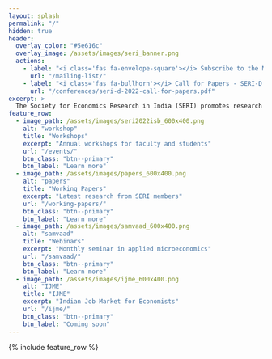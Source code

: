 ```yaml
---
layout: splash
permalink: "/"
hidden: true
header:
  overlay_color: "#5e616c"
  overlay_image: /assets/images/seri_banner.png
  actions:
    - label: "<i class='fas fa-envelope-square'></i> Subscribe to the Mailing List"
      url: "/mailing-list/"
    - label: "<i class='fas fa-bullhorn'></i> Call for Papers - SERI-D Conference 2022"
      url: "/conferences/seri-d-2022-call-for-papers.pdf"
excerpt: >
  The Society for Economics Research in India (SERI) promotes research collaboration, intellectual exchange and critique among economists in India. 
feature_row:
  - image_path: /assets/images/seri2022isb_600x400.png
    alt: "workshop"
    title: "Workshops"
    excerpt: "Annual workshops for faculty and students"
    url: "/events/"
    btn_class: "btn--primary"
    btn_label: "Learn more"
  - image_path: /assets/images/papers_600x400.png
    alt: "papers"
    title: "Working Papers"
    excerpt: "Latest research from SERI members"
    url: "/working-papers/"
    btn_class: "btn--primary"
    btn_label: "Learn more"
  - image_path: /assets/images/samvaad_600x400.png
    alt: "samvaad"
    title: "Webinars"
    excerpt: "Monthly seminar in applied microeconomics"
    url: "/samvaad/"
    btn_class: "btn--primary"
    btn_label: "Learn more"      
  - image_path: /assets/images/ijme_600x400.png
    alt: "IJME"
    title: "IJME"
    excerpt: "Indian Job Market for Economists"
    url: "/ijme/"
    btn_class: "btn--primary"
    btn_label: "Coming soon"      
---
```


{% include feature_row %}

